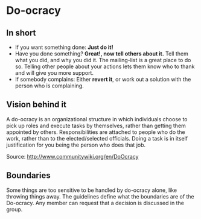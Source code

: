 # Do-ocracy

## In short

* If you want something done: **Just do it!**
* Have you done something? **Great!, now tell others about it.** Tell them what you did, and why you did it. The mailing-list is a great place to do so. Telling other people about your actions lets them know who to thank and will give you more support.
* If somebody complains: Either **revert it**, or work out a solution with the person who is complaining.

## Vision behind it

A do-ocracy is an organizational structure in which individuals choose to pick up roles and execute tasks by themselves, rather than getting them appointed by others.
Responsibilities are attached to people who do the work, rather than to the elected/selected officials.
Doing a task is in itself justification for you being the person who does that job.

Source: http://www.communitywiki.org/en/DoOcracy

## Boundaries

Some things are too sensitive to be handled by do-ocracy alone, like throwing things away. The guidelines define what the boundaries are of the Do-ocracy. Any member can request that a decision is discussed in the group.

